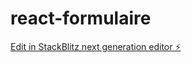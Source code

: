 # react-formulaire

[Edit in StackBlitz next generation editor ⚡️](https://stackblitz.com/~/github.com/Sachdarras/react-formulaire)